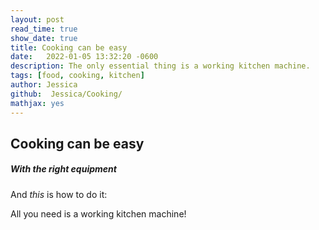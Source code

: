 ```yaml
---
layout: post
read_time: true
show_date: true
title: Cooking can be easy
date:   2022-01-05 13:32:20 -0600
description: The only essential thing is a working kitchen machine. 
tags: [food, cooking, kitchen]
author: Jessica
github:  Jessica/Cooking/
mathjax: yes
---
```


## Cooking can be easy
##### With the right equipment

And *this* is how to do it:

All you need is a working kitchen machine!





